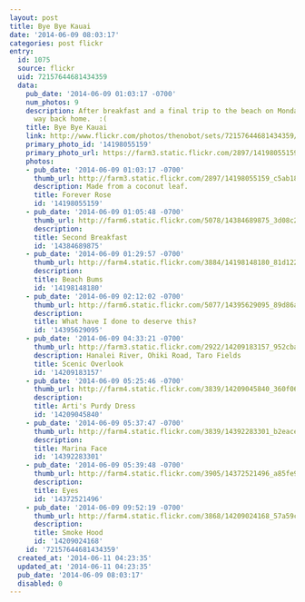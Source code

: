 ```yaml
---
layout: post
title: Bye Bye Kauai
date: '2014-06-09 08:03:17'
categories: post flickr
entry:
  id: 1075
  source: flickr
  uid: 72157644681434359
  data:
    pub_date: '2014-06-09 01:03:17 -0700'
    num_photos: 9
    description: After breakfast and a final trip to the beach on Monday we made our
      way back home.  :(
    title: Bye Bye Kauai
    link: http://www.flickr.com/photos/thenobot/sets/72157644681434359/
    primary_photo_id: '14198055159'
    primary_photo_url: https://farm3.static.flickr.com/2897/14198055159_c5ab18ef4a_m.jpg
    photos:
    - pub_date: '2014-06-09 01:03:17 -0700'
      thumb_url: http://farm3.static.flickr.com/2897/14198055159_c5ab18ef4a_s.jpg
      description: Made from a coconut leaf.
      title: Forever Rose
      id: '14198055159'
    - pub_date: '2014-06-09 01:05:48 -0700'
      thumb_url: http://farm6.static.flickr.com/5078/14384689875_3d08c2cc16_s.jpg
      description: 
      title: Second Breakfast
      id: '14384689875'
    - pub_date: '2014-06-09 01:29:57 -0700'
      thumb_url: http://farm4.static.flickr.com/3884/14198148180_81d1221e21_s.jpg
      description: 
      title: Beach Bums
      id: '14198148180'
    - pub_date: '2014-06-09 02:12:02 -0700'
      thumb_url: http://farm6.static.flickr.com/5077/14395629095_89d86afe76_s.jpg
      description: 
      title: What have I done to deserve this?
      id: '14395629095'
    - pub_date: '2014-06-09 04:33:21 -0700'
      thumb_url: http://farm3.static.flickr.com/2922/14209183157_952cba183b_s.jpg
      description: Hanalei River, Ohiki Road, Taro Fields
      title: Scenic Overlook
      id: '14209183157'
    - pub_date: '2014-06-09 05:25:46 -0700'
      thumb_url: http://farm4.static.flickr.com/3839/14209045840_360f0636e7_s.jpg
      description: 
      title: Arti's Purdy Dress
      id: '14209045840'
    - pub_date: '2014-06-09 05:37:47 -0700'
      thumb_url: http://farm4.static.flickr.com/3839/14392283301_b2eace24f3_s.jpg
      description: 
      title: Marina Face
      id: '14392283301'
    - pub_date: '2014-06-09 05:39:48 -0700'
      thumb_url: http://farm4.static.flickr.com/3905/14372521496_a85fe9c038_s.jpg
      description: 
      title: Eyes
      id: '14372521496'
    - pub_date: '2014-06-09 09:52:19 -0700'
      thumb_url: http://farm4.static.flickr.com/3868/14209024168_57a59cdeac_s.jpg
      description: 
      title: Smoke Hood
      id: '14209024168'
    id: '72157644681434359'
  created_at: '2014-06-11 04:23:35'
  updated_at: '2014-06-11 04:23:35'
  pub_date: '2014-06-09 08:03:17'
  disabled: 0
---
```


